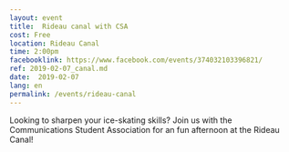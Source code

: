 ```yaml
---
layout: event
title:  Rideau canal with CSA
cost: Free
location: Rideau Canal
time: 2:00pm
facebooklink: https://www.facebook.com/events/374032103396821/
ref: 2019-02-07_canal.md
date:  2019-02-07
lang: en
permalink: /events/rideau-canal
---
```

Looking to sharpen your ice-skating skills? Join us with the Communications Student Association for an fun afternoon at the Rideau Canal!
